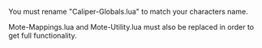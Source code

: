 You must rename "Caliper-Globals.lua" to match your characters name.

Mote-Mappings.lua and Mote-Utility.lua must also be replaced in order to get full functionality.
